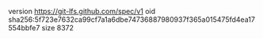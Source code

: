 version https://git-lfs.github.com/spec/v1
oid sha256:5f723e7632ca99cf7a1a6dbe74736887980937f365a015475fd4ea17554bbfe7
size 8372

